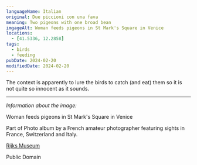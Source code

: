 ```yaml
---
languageName: Italian
original: Due piccioni con una fava
meaning: Two pigeons with one broad bean
imgageAlt: Woman feeds pigeons in St Mark's Square in Venice
locations:
  - [41.5336, 12.2858]
tags:
  - birds
  - feeding
pubDate: 2024-02-20
modifiedDate: 2024-02-20
---
```


The context is apparently to lure the birds to catch (and eat) them so it is not quite
so innocent as it sounds.

---

_Information about the image:_

Woman feeds pigeons in St Mark's Square in Venice

Part of Photo album by a French amateur photographer featuring sights in France, Switzerland and Italy.

[Rijks Museum](http://hdl.handle.net/10934/RM0001.COLLECT.583185)

Public Domain
